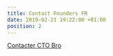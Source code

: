 ```yaml
---
title: Contact Founders FR
date: 2019-02-21 19:22:00 +01:00
position: 2
---
```


<div class="btn-cta"><a href="contact-fr">Contacter CTO Bro</a></div>